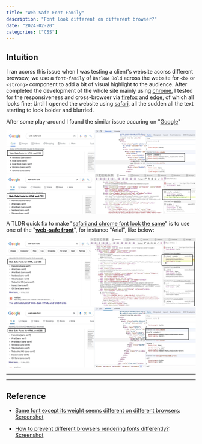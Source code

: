 ```yaml
---
title: "Web-Safe Font Family"
description: "Font look different on different browser?"
date: "2024-02-20"
categories: ["CSS"]
---
```






## Intuition

I ran acorss this issue when I was testing a client's website acorss different browsew, we use a `font-family` of `Barlow Bold` across the website for `<b>` or `<strong>` component to add a bit of visual highlight to the audience. After completed the development of the whole site mainly using <u>chrome</u>, I tested for the responsiveness and cross-browser via <u>firefox</u> and <u>edge</u>, of which all looks fine; Until I opened the website using <u>safari</u>, all the sudden all the text starting to look bolder and blurried.

After some play-around I found the similar issue occuring on "[Google](https://google.com)"

![2024-02-20T143534AEST](2024-02-20T143534AEST.png)![image-20240220143642548](image-20240220143642548.png)

A TLDR quick fix to make "<u>safari and chrome font look the same</u>" is to use one of the "[**web-safe front**](https://www.w3schools.com/cssref/css_websafe_fonts.php)", for instance "Arial", like below:

![2024-02-20T151741AEST](2024-02-20T151741AEST.jpg)![2024-02-20T151823AEST](2024-02-20T151823AEST.jpg)

---























---

## Reference

-   [Same font except its weight seems different on different browsers](https://stackoverflow.com/questions/5082632/same-font-except-its-weight-seems-different-on-different-browsers): [Screenshot](2024-02-20T152038AEST.jpg)

-   [How to prevent different browsers rendering fonts differently?](https://stackoverflow.com/questions/30876894/how-to-prevent-different-browsers-rendering-fonts-differently): [Screenshot](2024-02-20T152058AEST.jpg)





